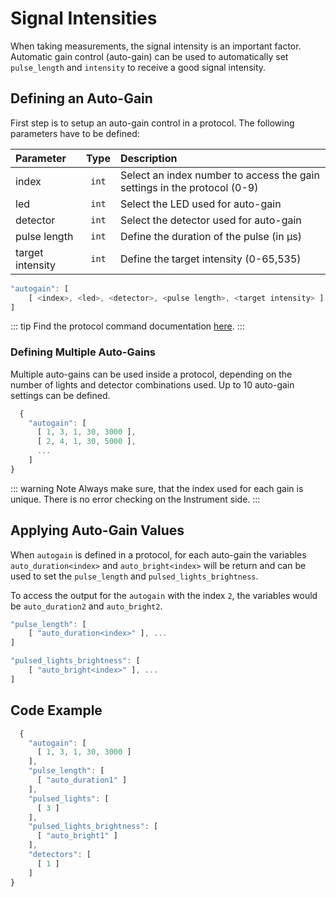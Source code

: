 # Signal Intensities

When taking measurements, the signal intensity is an important factor. Automatic gain control (auto-gain) can be used to automatically set `pulse_length` and `intensity` to receive a good signal intensity.

## Defining an Auto-Gain

First step is to setup an auto-gain control in a protocol. The following parameters have to be defined:

| Parameter        | Type  | Description                                                              |
| :--------------- | :---: | :----------------------------------------------------------------------- |
| index            | `int` | Select an index number to access the gain settings in the protocol (0-9) |
| led              | `int` | Select the LED used for auto-gain                                        |
| detector         | `int` | Select the detector used for auto-gain                                   |
| pulse length     | `int` | Define the duration of the pulse (in µs)                                 |
| target intensity | `int` | Define the target intensity (0-65,535)                                   |

```javascript
"autogain": [
    [ <index>, <led>, <detector>, <pulse length>, <target intensity> ]
]
```

::: tip
Find the protocol command documentation [here](./commands.md#autogain).
:::


### Defining Multiple Auto-Gains

Multiple auto-gains can be used inside a protocol, depending on the number of lights and detector combinations used. Up to 10 auto-gain settings can be defined.

```javascript
  {
    "autogain": [
      [ 1, 3, 1, 30, 3000 ],
      [ 2, 4, 1, 30, 5000 ],
      ...
    ]
}
```

::: warning Note
Always make sure, that the index used for each gain is unique. There is no error checking on the Instrument side.
:::

## Applying Auto-Gain Values

When `autogain` is defined in a protocol, for each auto-gain the variables `auto_duration<index>` and `auto_bright<index>` will be return and can be used to set the `pulse_length` and `pulsed_lights_brightness`.

To access the output for the `autogain` with the index `2`, the variables would be `auto_duration2` and `auto_bright2`.

```javascript
"pulse_length": [
    [ "auto_duration<index>" ], ...
]

"pulsed_lights_brightness": [
    [ "auto_bright<index>" ], ...
]
```

## Code Example

```javascript
  {
    "autogain": [
      [ 1, 3, 1, 30, 3000 ]
    ],
    "pulse_length": [
      [ "auto_duration1" ]
    ],
    "pulsed_lights": [
      [ 3 ]
    ],
    "pulsed_lights_brightness": [
      [ "auto_bright1" ]
    ],
    "detectors": [
      [ 1 ]
    ]
}
```
